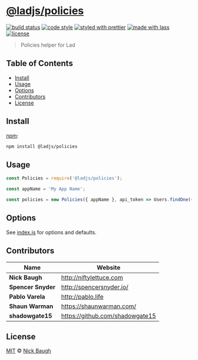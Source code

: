 # [**@ladjs/policies**](https://github.com/ladjs/policies)

[![build status](https://github.com/ladjs/policies/actions/workflows/ci.yml/badge.svg)](https://github.com/ladjs/policies/actions/workflows/ci.yml)
[![code style](https://img.shields.io/badge/code_style-XO-5ed9c7.svg)](https://github.com/sindresorhus/xo)
[![styled with prettier](https://img.shields.io/badge/styled_with-prettier-ff69b4.svg)](https://github.com/prettier/prettier)
[![made with lass](https://img.shields.io/badge/made_with-lass-95CC28.svg)](https://lass.js.org)
[![license](https://img.shields.io/github/license/ladjs/policies.svg)]()

> Policies helper for Lad


## Table of Contents

* [Install](#install)
* [Usage](#usage)
* [Options](#options)
* [Contributors](#contributors)
* [License](#license)


## Install

[npm][]:

```sh
npm install @ladjs/policies
```


## Usage

```js
const Policies = require('@ladjs/policies');

const appName = 'My App Name';

const policies = new Policies({ appName }, api_token => Users.findOne({ api_token }));
```


## Options

See [index.js](index.js) for options and defaults.


## Contributors

| Name               | Website                           |
| ------------------ | --------------------------------- |
| **Nick Baugh**     | <http://niftylettuce.com>         |
| **Spencer Snyder** | <http://spencersnyder.io/>        |
| **Pablo Varela**   | <http://pablo.life>               |
| **Shaun Warman**   | <https://shaunwarman.com/>        |
| **shadowgate15**   | <https://github.com/shadowgate15> |


## License

[MIT](LICENSE) © [Nick Baugh](http://niftylettuce.com)


##

[npm]: https://www.npmjs.com/
